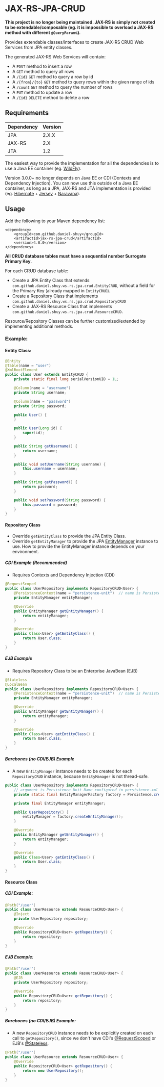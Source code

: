 # JAX-RS-JPA-CRUD
**This project is no longer being maintained. JAX-RS is simply not created to be extendable/composable (eg. it is impossible to overload a JAX-RS method with different `@QueryParam`s).**

Provides extendable classes/interfaces to create JAX-RS CRUD Web Services from JPA entity classes.

The generated JAX-RS Web Services will contain:
- A `POST` method to insert a row
- A `GET` method to query all rows
- A `/{id}` `GET` method to query a row by id
- A `/{from}/{to}` `GET` method to query rows within the given range of ids
- A `/count` `GET` method to query the number of rows
- A `PUT` method to update a row
- A `/{id}` `DELETE` method to delete a row

## Requirements
| Dependency | Version |
| ------- | ------------------ |
| JPA | 2.X.X |
| JAX-RS | 2.X |
| JTA | 1.2 |

The easiest way to provide the implementation for all the dependencies is to use a Java EE container (eg. [WildFly](http://wildfly.org/)).

Version 3.0.0+ no longer depends on Java EE or CDI (Contexts and Dependency Injection). You can now use this outside of a Java EE container, as long as a JPA, JAX-RS and JTA implementation is provided (eg. [Hibernate](http://hibernate.org/orm/) + [Jersey](https://jersey.github.io/) + [Narayana](http://narayana.io/)).

## Usage
Add the following to your Maven dependency list:
```
<dependency>
    <groupId>com.github.daniel-shuy</groupId>
    <artifactId>jax-rs-jpa-crud</artifactId>
    <version>4.0.0</version>
</dependency>
```

__All CRUD database tables must have a sequential number Surrogate Primary Key.__

For each CRUD database table:
- Create a JPA Entity Class that extends `com.github.daniel.shuy.ws.rs.jpa.crud.EntityCRUD`, without a field for the Primary Key (already mapped in `EntityCRUD`).
- Create a Repository Class that implements `com.github.daniel.shuy.ws.rs.jpa.crud.RepositoryCRUD`
- Create a JAX-RS Resource Class that implements `com.github.daniel.shuy.ws.rs.jpa.crud.ResourceCRUD`.

Resource/Repository Classes can be further customized/extended by implementing additional methods.

### Example:
#### Entity Class:
```java
@Entity
@Table(name = "user")
@XmlRootElement
public class User extends EntityCRUD {
    private static final long serialVersionUID = 1L;

    @Column(name = "username")
    private String username;

    @Column(name = "password")
    private String password;

    public User() {
    }

    public User(Long id) {
        super(id);
    }

    public String getUsername() {
        return username;
    }

    public void setUsername(String username) {
        this.username = username;
    }

    public String getPassword() {
        return password;
    }

    public void setPassword(String password) {
        this.password = password;
    }
}
```

#### Repository Class
- Override `getEntityClass` to provide the JPA Entity Class.
- Override `getEntityManager` to provide the JPA [EntityManager](https://static.javadoc.io/org.eclipse.persistence/javax.persistence/2.2.0/javax/persistence/EntityManager.html) instance to use. How to provide the EntityManager instance depends on your environment.

##### CDI Example (Recommended)
- Requires Contexts and Dependency Injection (CDI)
```java
@RequestScoped
public class UserRepository implements RepositoryCRUD<User> {
    @PersistenceContext(name = "persistence-unit")  // name is Persistence Unit Name configured in persistence.xml
    private EntityManager entityManager;

    @Override
    public EntityManager getEntityManager() {
        return entityManager;
    }

    @Override
    public Class<User> getEntityClass() {
        return User.class;
    }
}
```

##### EJB Example
- Requires Repository Class to be an Enterprise JavaBean (EJB)
```java
@Stateless
@LocalBean
public class UserRepository implements RepositoryCRUD<User> {
    @PersistenceContext(name = "persistence-unit")  // name is Persistence Unit Name configured in persistence.xml
    private EntityManager entityManager;

    @Override
    public EntityManager getEntityManager() {
        return entityManager;
    }

    @Override
    public Class<User> getEntityClass() {
        return User.class;
    }
}
```

##### Barebones (no CDI/EJB) Example
- A new `EntityManager` instance needs to be created for each `RepositoryCRUD` instance, because `EntityManager` is not thread-safe.
```java
public class UserRepository implements RepositoryCRUD<User> {
    // argument is Persistence Unit Name configured in persistence.xml
    private static final EntityManagerFactory factory = Persistence.createEntityManagerFactory("persistence-unit");

    private final EntityManager entityManager;

    public UserRepository() {
        entityManager = factory.createEntityManager();
    }

    @Override
    public EntityManager getEntityManager() {
        return entityManager;
    }

    @Override
    public Class<User> getEntityClass() {
        return User.class;
    }
}
```

#### Resource Class

##### CDI Example:
```java
@Path("/user")
public class UserResource extends ResourceCRUD<User> {
    @Inject
    private UserRepository repository;

    @Override
    public RepositoryCRUD<User> getRepository() {
        return repository;
    }
}
```

##### EJB Example:
```java
@Path("/user")
public class UserResource extends ResourceCRUD<User> {
    @EJB
    private UserRepository repository;

    @Override
    public RepositoryCRUD<User> getRepository() {
        return repository;
    }
}
```

##### Barebones (no CDI/EJB) Example:
- A new `RepositoryCRUD` instance needs to be explicitly created on each call to `getRepository()`, since we don't have CDI's [@RequestScoped](https://docs.jboss.org/cdi/api/1.0/javax/enterprise/context/RequestScoped.html) or EJB's [@Stateless](https://docs.oracle.com/javaee/7/api/javax/ejb/Stateless.html).
```java
@Path("/user")
public class UserResource extends ResourceCRUD<User> {
    @Override
    public RepositoryCRUD<User> getRepository() {
        return new UserRepository();
    }
}
```
